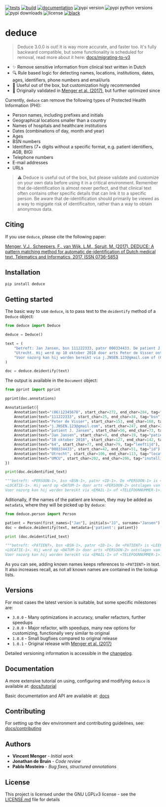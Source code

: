 [![tests](https://github.com/vmenger/deduce/actions/workflows/test.yml/badge.svg)](https://github.com/vmenger/deduce/actions/workflows/test.yml)
[![build](https://github.com/vmenger/deduce/actions/workflows/build.yml/badge.svg)](https://github.com/vmenger/deduce/actions/workflows/build.yml)
[![documentation](https://readthedocs.org/projects/deduce/badge/?version=latest)](https://deduce.readthedocs.io/en/latest/?badge=latest)
![pypi version](https://img.shields.io/pypi/v/deduce)
![pypi python versions](https://img.shields.io/pypi/pyversions/deduce)
![pypi downloads](https://img.shields.io/pypi/dm/deduce)
![license](https://img.shields.io/github/license/vmenger/deduce)
[![black](https://img.shields.io/badge/code%20style-black-000000.svg)](https://github.com/psf/black)

# deduce

> Deduce 3.0.0 is out! It is way more accurate, and faster too. It's fully backward compatible, but some functionality is scheduled for removal, read more about it here: [docs/migrating-to-v3](https://deduce.readthedocs.io/en/latest/migrating.html)

<!-- start include in docs -->

* :sparkles: Remove sensitive information from clinical text written in Dutch
* :mag: Rule based logic for detecting names, locations, institutions, dates, ages, identifiers, phone numbers and email/urls
* :triangular_ruler: Useful out of the box, but customization higly recommended
* :seedling: Originally validated in [Menger et al. (2017)](http://www.sciencedirect.com/science/article/pii/S0736585316307365), but further optimized since

Currently, `deduce` can remove the following types of Protected Health Information (PHI):

* Person names, including prefixes and initials
* Geographical locations smaller than a country
* Names of hospitals and healthcare institutions
* Dates (combinations of day, month and year)
* Ages
* BSN numbers
* Identifiers (7+ digits without a specific format, e.g. patient identifiers, AGB, BIG)
* Telephone numbers
* E-mail addresses 
* URLs

> :warning: Deduce is useful out of the box, but please validate and customize on your own data before using it in a critical environment. Remember that de-identification is almost never perfect, and that clinical text often contains other specific details that can link it to a specific person. Be aware that de-identification should primarily be viewed as a way to migigate risk of identificaiton, rather than a way to obtain anonymous data.  

## Citing

If you use `deduce`, please cite the following paper:  

[Menger, V.J., Scheepers, F., van Wijk, L.M., Spruit, M. (2017). DEDUCE: A pattern matching method for automatic de-identification of Dutch medical text, Telematics and Informatics, 2017, ISSN 0736-5853](http://www.sciencedirect.com/science/article/pii/S0736585316307365)

<!-- end include in docs -->

<!-- start getting started -->

## Installation

``` python
pip install deduce
```

## Getting started

The basic way to use `deduce`, is to pass text to the `deidentify` method of a `Deduce` object:

```python
from deduce import Deduce

deduce = Deduce()

text = (
    "betreft: Jan Jansen, bsn 111222333, patnr 000334433. De patient J. Jansen is 64 jaar oud en woonachtig in "
    "Utrecht. Hij werd op 10 oktober 2018 door arts Peter de Visser ontslagen van de kliniek van het UMCU. "
    "Voor nazorg kan hij worden bereikt via j.JNSEN.123@gmail.com of (06)12345678."
)

doc = deduce.deidentify(text)
```

The output is available in the `Document` object:

```python
from pprint import pprint

pprint(doc.annotations)

AnnotationSet({
    Annotation(text="(06)12345678", start_char=272, end_char=284, tag="telefoonnummer"),
    Annotation(text="111222333", start_char=25, end_char=34, tag="bsn"),
    Annotation(text="Peter de Visser", start_char=153, end_char=168, tag="persoon"),
    Annotation(text="j.JNSEN.123@gmail.com", start_char=247, end_char=268, tag="email"),
    Annotation(text="patient J. Jansen", start_char=56, end_char=73, tag="patient"),
    Annotation(text="Jan Jansen", start_char=9, end_char=19, tag="patient"),
    Annotation(text="10 oktober 2018", start_char=127, end_char=142, tag="datum"),
    Annotation(text="64", start_char=77, end_char=79, tag="leeftijd"),
    Annotation(text="000334433", start_char=42, end_char=51, tag="id"),
    Annotation(text="Utrecht", start_char=106, end_char=113, tag="locatie"),
    Annotation(text="UMCU", start_char=202, end_char=206, tag="instelling"),
})

print(doc.deidentified_text)

"""betreft: <PERSOON-1>, bsn <BSN-1>, patnr <ID-1>. De <PERSOON-1> is <LEEFTIJD-1> jaar oud en woonachtig in 
<LOCATIE-1>. Hij werd op <DATUM-1> door arts <PERSOON-2> ontslagen van de kliniek van het <INSTELLING-1>. 
Voor nazorg kan hij worden bereikt via <EMAIL-1> of <TELEFOONNUMMER-1>."""
```

Aditionally, if the names of the patient are known, they may be added as `metadata`, where they will be picked up by `deduce`:

```python
from deduce.person import Person

patient = Person(first_names=["Jan"], initials="JJ", surname="Jansen")
doc = deduce.deidentify(text, metadata={'patient': patient})

print (doc.deidentified_text)

"""betreft: <PATIENT>, bsn <BSN-1>, patnr <ID-1>. De <PATIENT> is <LEEFTIJD-1> jaar oud en woonachtig in 
<LOCATIE-1>. Hij werd op <DATUM-1> door arts <PERSOON-2> ontslagen van de kliniek van het <INSTELLING-1>. 
Voor nazorg kan hij worden bereikt via <EMAIL-1> of <TELEFOONNUMMER-1>."""
```

As you can see, adding known names keeps references to `<PATIENT>` in text. It also increases recall, as not all known names are contained in the lookup lists. 

<!-- end getting started -->

## Versions

For most cases the latest version is suitable, but some specific milestones are:

* `3.0.0` - Many optimizations in accuracy, smaller refactors, further speedups
* `2.0.0` - Major refactor, with speedups, many new options for customizing, functionally very similar to original 
* `1.0.8` - Small bugfixes compared to original release
* `1.0.1` - Original release with [Menger et al. (2017)](http://www.sciencedirect.com/science/article/pii/S0736585316307365)

Detailed versioning information is accessible in the [changelog](CHANGELOG.md). 

## Documentation

A more extensive tutorial on using, configuring and modifying `deduce` is available at: [docs/tutorial](https://deduce.readthedocs.io/en/latest/tutorial.html) 

Basic documentation and API are available at: [docs](https://deduce.readthedocs.io/en/latest/)

## Contributing

For setting up the dev environment and contributing guidelines, see: [docs/contributing](https://deduce.readthedocs.io/en/latest/contributing.html)

## Authors

* **Vincent Menger** - *Initial work* 
* **Jonathan de Bruin** - *Code review*
* **Pablo Mosteiro** - *Bug fixes, structured annotations*

## License

This project is licensed under the GNU LGPLv3 license - see the [LICENSE.md](LICENSE.md) file for details